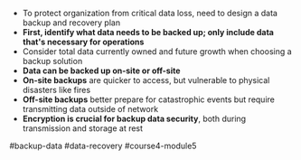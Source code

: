 -   To protect organization from critical data loss, need to design a data backup and recovery plan
-   **First, identify what data needs to be backed up; only include data that's necessary for operations**
-   Consider total data currently owned and future growth when choosing a backup solution
-   **Data can be backed up on-site or off-site**
-   **On-site backups** are quicker to access, but vulnerable to physical disasters like fires
-  **Off-site backups** better prepare for catastrophic events but require transmitting data outside of network
-   **Encryption is crucial for backup data security**, both during transmission and storage at rest

#backup-data #data-recovery #course4-module5 